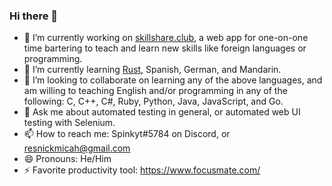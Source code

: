 ### Hi there 👋

- 🔭 I’m currently working on  [skillshare.club](https://github.com/resnickmicah/skill-share-club/), a web app for one-on-one time bartering to teach and learn new skills like foreign languages or programming. 
- 🌱 I’m currently learning [Rust](https://www.rust-lang.org/learn), Spanish, German, and Mandarin.
- 👯 I’m looking to collaborate on learning any of the above languages, and am willing to teaching English and/or programming in any of the following: C, C++, C#, Ruby, Python, Java, JavaScript, and Go. 
- 💬 Ask me about automated testing in general, or automated web UI testing with Selenium.
- 📫 How to reach me: Spinkyt#5784 on Discord, or resnickmicah@gmail.com
- 😄 Pronouns: He/Him
- ⚡ Favorite productivity tool: https://www.focusmate.com/
